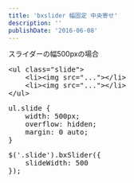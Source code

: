 ```yaml
---
title: 'bxslider 幅固定 中央寄せ'
description: ''
publishDate: '2016-06-08'
---
```


<p>スライダーの幅500pxの場合</p>
<pre class="brush: xml; title: ; notranslate" title="">&lt;ul class="slide"&gt;
	&lt;li&gt;&lt;img src="..."&gt;&lt;/li&gt;
	&lt;li&gt;&lt;img src="..."&gt;&lt;/li&gt;
&lt;/ul&gt;
</pre>
<pre class="brush: css; title: ; notranslate" title="">ul.slide {
	width: 500px;
	overflow: hidden;
	margin: 0 auto;
}
</pre>
<pre class="brush: jscript; title: ; notranslate" title="">$('.slide').bxSlider({
	slideWidth: 500
});
</pre>

